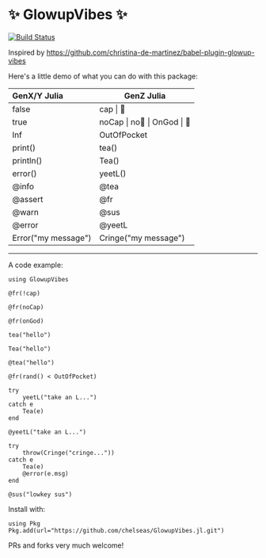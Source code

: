 # :sparkles: GlowupVibes :sparkles: 

[![Build Status](https://github.com/chelseas/GlowupVibes.jl/actions/workflows/CI.yml/badge.svg?branch=main)](https://github.com/chelseas/GlowupVibes.jl/actions/workflows/CI.yml?query=branch%3Amain)

Inspired by https://github.com/christina-de-martinez/babel-plugin-glowup-vibes

Here's a little demo of what you can do with this package:

| GenX/Y Julia | GenZ Julia |
| :--- | --- | 
| false | cap \| 🧢
| true | noCap \| no🧢 \| OnGod \| 🙏
| Inf | OutOfPocket 
| print() | tea() 
| println() | Tea() 
| error() | yeetL()
| @info | @tea
| @assert | @fr
| @warn | @sus
| @error | @yeetL 
| Error("my message") | Cringe("my message") 

___
A code example:

```
using GlowupVibes

@fr(!cap)

@fr(noCap)

@fr(onGod)

tea("hello")

Tea("hello")

@tea("hello")

@fr(rand() < OutOfPocket)

try
    yeetL("take an L...")
catch e
    Tea(e)
end

@yeetL("take an L...")

try
    throw(Cringe("cringe..."))
catch e
    Tea(e)
    @error(e.msg)
end

@sus("lowkey sus")
```

Install with:
```
using Pkg 
Pkg.add(url="https://github.com/chelseas/GlowupVibes.jl.git")
```

PRs and forks very much welcome!